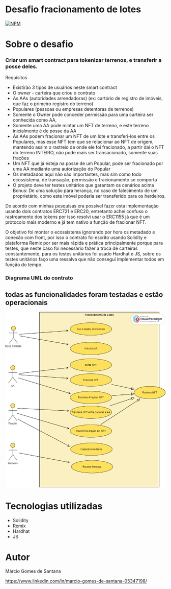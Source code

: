 # Desafio fracionamento de lotes
[![NPM](https://img.shields.io/npm/l/react)](https://github.com/marciogsantana/Fracionamento_lotes/blob/main/LICENCE) 

# Sobre o desafio

### Criar um smart contract para tokenizar terrenos, e transferir a posse deles.
Requisitos
- Existirão 3 tipos de usuários neste smart contract
- O owner -  carteira que criou o contrato
- As AAs (autoridades arrendadoras) (ex: cartório de registro de imóveis, que faz o primeiro registro do terreno)
- Populares (pessoas ou empresas detentoras de terrenos)
- Somente o Owner pode conceder permissão para uma carteira ser conhecida como AA,
- Somente uma AA pode mintar um NFT de terreno, e este terreno inicialmente é de posse da AA
- As AAs podem fracionar um NFT de um lote e transferi-los entre os Populares, mas esse NFT tem que se relacionar ao NFT de origem, mantendo assim o rastreio de onde ele foi fracionado, a partir daí o NFT do terreno INTEIRO, não pode mais ser transacionado, somente suas frações
- Um NFT que já esteja na posse de um Popular, pode ser fracionado por uma AA mediante uma autorização do Popular
- Os metadados aqui não são importantes, mas sim como todo ecossistema, de transação, permissão e fracionamento se comporta
- O projeto deve ter testes unitários que garantam os cenários acima
Bonus: De uma solução para herança, no caso de falecimento de um proprietário, como este imóvel poderia ser transferido para os herdeiros.

 De acordo com minhas pesquisas era possível fazer esta implementação usando dois contratos ERC721 e ERC20, entretanto achei confuso o rastreamento dos tokens por isso resolvi usar o ERC1155 já que é um protocolo mais moderno e já tem nativo a função de fracionar NFT.

 O objetivo foi montar o ecossistema ignorando por hora os metadado e conexão com front, por isso o contrato foi escrito usando Solidity e plataforma Remix por ser mais rápida e prática principalmente porque para testes, que neste caso foi necessário fazer a troca de carteiras constantemente, para os testes unitários foi usado Hardhat e JS, sobre os testes unitários faço uma ressalva que não consegui implementar todos em função do tempo.  

### Diagrama UML do contrato
## todas as funcionalidades foram testadas e estão operacionais 
![Uml](https://github.com/marciogsantana/imagens/blob/main/Use%20Case%20Model_%20Bulletin%20Board%20System%20(1).png) 

# Tecnologias utilizadas
- Solidity
- Remix
- Hardhat
- JS


# Autor

Márcio Gomes de Santana

https://www.linkedin.com/in/marcio-gomes-de-santana-05347198/
